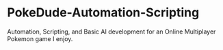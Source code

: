 # PokeDude-Automation-Scripting
Automation, Scripting, and Basic AI development for an Online Multiplayer Pokemon game I enjoy. 

